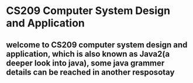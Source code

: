 # CS209 Computer System Design and Application

## welcome to CS209 computer system design and application, which is also known as Java2(a deeper look into java), some java grammer details can be reached in another resposotay

##


